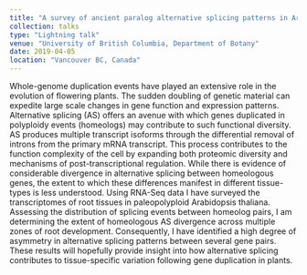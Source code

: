 ```yaml
---
title: "A survey of ancient paralog alternative splicing patterns in Arabidopsis thaliana root cell-types"
collection: talks
type: "Lightning talk"
venue: "University of British Columbia, Department of Botany"
date: 2019-04-05
location: "Vancouver BC, Canada"
---
```


Whole-genome duplication events have played an extensive role in the evolution of flowering plants. The sudden doubling of genetic material can expedite large scale changes in gene function and expression patterns. Alternative splicing (AS) offers an avenue with which genes duplicated in polyploidy events (homeologs) may contribute to such functional diversity. AS produces multiple transcript isoforms through the differential removal of introns from the primary mRNA transcript. This process contributes to the function complexity of the cell by expanding both proteomic diversity and mechanisms of post-transcriptional regulation. While there is evidence of considerable divergence in alternative splicing between homeologous genes, the extent to which these differences manifest in different tissue-types is less understood. Using RNA-Seq data I have surveyed the transcriptomes of root tissues in paleopolyploid Arabidopsis thaliana. Assessing the distribution of splicing events between homeolog pairs, I am determining the extent of homeologous AS divergence across multiple zones of root development. Consequently, I have identified a high degree of asymmetry in alternative splicing patterns between several gene pairs. These results will hopefully provide insight into how alternative splicing contributes to tissue-specific variation following gene duplication in plants.
